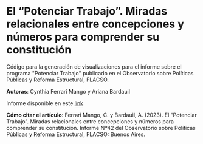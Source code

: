 # El “Potenciar Trabajo”. Miradas relacionales entre concepciones y números para comprender su constitución
Código para la generación de visualizaciones para el informe sobre el programa "Potenciar Trabajo" publicado en el Observatorio sobre Políticas Públicas y Reforma Estructural, FLACSO. 

**Autoras**: Cynthia Ferrari Mango y Ariana Bardauil

Informe disponible en este [link](https://www.flacso.org.ar/wp-content/uploads/2024/02/Ferrari-Mango-Bardauil_El-Potenciar-Trabajo_Informe-N42_2023.pdf) 

**Cómo citar el artículo**: Ferrari Mango, C. y Bardauil, A. (2023). El “Potenciar Trabajo”. Miradas relacionales entre concepciones y números para comprender su
constitución. Informe Nº42 del Observatorio sobre Políticas Públicas y Reforma Estructural, FLACSO: Buenos Aires.
